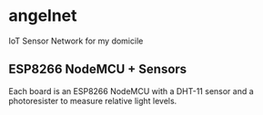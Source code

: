 # angelnet
IoT Sensor Network for my domicile

## ESP8266 NodeMCU + Sensors

Each board is an ESP8266 NodeMCU with a DHT-11 sensor and a photoresister to measure relative light levels.

